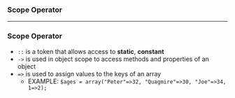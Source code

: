 ### Scope Operator

-------------------------------

### Scope Operator

* `::` is a token that allows access to **static**, **constant**
* `->` is used in object scope to access methods and properties of an object
* `=>` is used to assign values to the keys of an array
  * EXAMPLE: ```$ages = array("Peter"=>32, "Quagmire"=>30, "Joe"=>34, 1=>2);```
